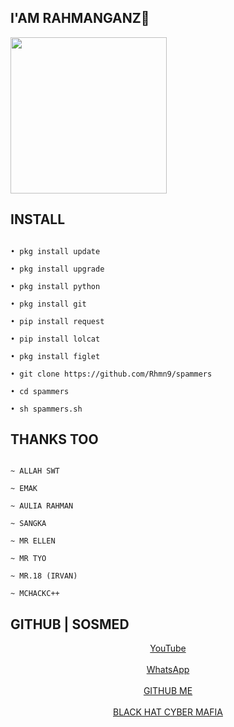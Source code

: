 ## I'AM RAHMANGANZ👋

<img src="https://k.top4top.io/p_2036er7a20.jpg" width=250 height=250>

## INSTALL

```

• pkg install update

• pkg install upgrade

• pkg install python

• pkg install git

• pip install request

• pip install lolcat

• pkg install figlet

• git clone https://github.com/Rhmn9/spammers

• cd spammers

• sh spammers.sh

```

## THANKS TOO

```

~ ALLAH SWT

~ EMAK

~ AULIA RAHMAN

~ SANGKA

~ MR ELLEN

~ MR TYO

~ MR.18 (IRVAN)

~ MCHACKC++

```

## GITHUB | SOSMED
<center>

  <a href="https://bit.ly/AuliaRahmanOfficialYT">YouTube</a>
<br></br>
  <a href="https://wa.me/6285821676621">WhatsApp</a>
<br></br>
  <a href="https://github.com/Rhmn9">GITHUB ME</a>
<br></br>
  <a href="https://github.com/BLACKHATCYBERMAFIA">BLACK HAT CYBER MAFIA</a>

</center>

